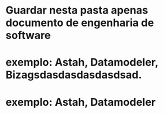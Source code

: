 # Guardar nesta pasta apenas documento de engenharia de software

# exemplo: Astah, Datamodeler, Bizagsdasdasdasdasdsad.

# exemplo: Astah, Datamodeler

